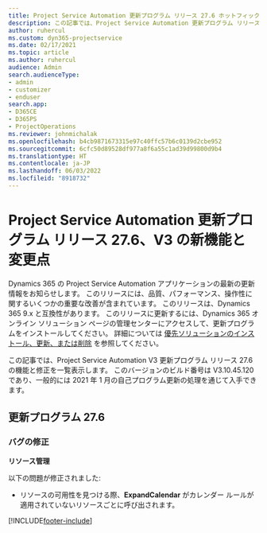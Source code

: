 ```yaml
---
title: Project Service Automation 更新プログラム リリース 27.6 ホットフィックス、V3 の新機能と変更点
description: この記事では、Project Service Automation 更新プログラム リリース 27.6、修正プログラム、V3 で利用可能な機能と修正を一覧表示します。
author: ruhercul
ms.custom: dyn365-projectservice
ms.date: 02/17/2021
ms.topic: article
ms.author: ruhercul
audience: Admin
search.audienceType:
- admin
- customizer
- enduser
search.app:
- D365CE
- D365PS
- ProjectOperations
ms.reviewer: johnmichalak
ms.openlocfilehash: b4cb9871673315e97c40ffc57b6c0139d2cbe952
ms.sourcegitcommit: 6cfc50d89528df977a8f6a55c1ad39d99800d9b4
ms.translationtype: HT
ms.contentlocale: ja-JP
ms.lasthandoff: 06/03/2022
ms.locfileid: "8918732"
---
```

# <a name="whats-new-or-changed-in-project-service-automation-update-release-276-v3"></a>Project Service Automation 更新プログラム リリース 27.6、V3 の新機能と変更点

Dynamics 365 の Project Service Automation アプリケーションの最新の更新情報をお知らせします。 このリリースには、品質、パフォーマンス、操作性に関するいくつかの重要な改善が含まれています。 このリリースは、Dynamics 365 9.x と互換性があります。 このリリースに更新するには、Dynamics 365 オンライン ソリューション ページの管理センターにアクセスして、更新プログラムをインストールしてください。 詳細については [優先ソリューションのインストール、更新、または削除](/power-platform/admin/install-remove-preferred-solution) を参照してください。

この記事では、Project Service Automation V3 更新プログラム リリース 27.6 の機能と修正を一覧表示します。 このバージョンのビルド番号は V3.10.45.120 であり、一般的には 2021 年 1 月の自己プログラム更新の処理を通じて入手できます。

## <a name="update-release-276"></a>更新プログラム 27.6

### <a name="bug-fixes"></a>バグの修正


**リソース管理**

以下の問題が修正されました:

- リソースの可用性を見つける際、**ExpandCalendar** がカレンダー ルールが適用されていないリソースごとに呼び出されます。


[!INCLUDE[footer-include](../includes/footer-banner.md)]
